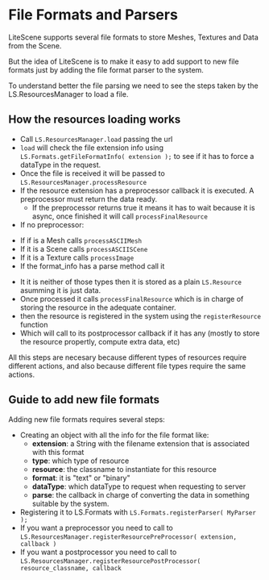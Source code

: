 # File Formats and Parsers #

LiteScene supports several file formats to store Meshes, Textures and Data from the Scene.

But the idea of LiteScene is to make it easy to add support to new file formats just by adding the file format parser to the system.

To understand better the file parsing we need to see the steps taken by the LS.ResourcesManager to load a file.

## How the resources loading works ##

- Call ```LS.ResourcesManager.load``` passing the url
- ```load``` will check the file extension info using ```LS.Formats.getFileFormatInfo( extension );``` to see if it has to force a dataType in the request.
- Once the file is received it will be passed to ```LS.ResourcesManager.processResource```
- If the resource extension has a preprocessor callback it is executed. A preprocessor must return the data ready.
  * If the preprocessor returns true it means it has to wait because it is async, once finished it will call ```processFinalResource```
- If no preprocessor:
 * If if is a Mesh calls ```processASCIIMesh```
 * If it is a Scene calls ```processASCIISCene```
 * If it is a Texture calls ```processImage```
 * If the format_info has a parse method call it
- It it is neither of those types then it is stored as a plain ```LS.Resource``` asumming it is just data.
- Once processed it calls ```processFinalResource``` which is in charge of storing the resource in the adequate container.
- then the resource is registered in the system using the ```registerResource``` function
- Which will call to its postprocessor callback if it has any (mostly to store the resource propertly, compute extra data, etc)

All this steps are necesary because different types of resources require different actions, and also because different file types require the same actions.

## Guide to add new file formats ##

Adding new file formats requires several steps:

- Creating an object with all the info for the file format like:
  * **extension**: a String with the filename extension that is associated with this format
  * **type**: which type of resource
  * **resource**: the classname to instantiate for this resource
  * **format**: it is "text" or "binary"
  * **dataType**: which dataType to request when requesting to server
  * **parse**: the callback in charge of converting the data in something suitable by the system.
- Registering it to LS.Formats with ```LS.Formats.registerParser( MyParser );```
- If you want a preprocessor you need to call to ```LS.ResourcesManager.registerResourcePreProcessor( extension, callback )```
- If you want a postprocessor you need to call to ```LS.ResourcesManager.registerResourcePostProcessor( resource_classname, callback```




